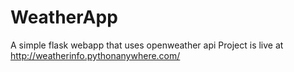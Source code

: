 # WeatherApp
A simple flask webapp that uses openweather api
Project is live at http://weatherinfo.pythonanywhere.com/
